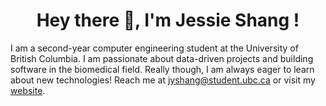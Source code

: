 <h1 align="center">
Hey there 👋, I'm Jessie Shang !
</h1>


I am a second-year computer engineering student at the University of British Columbia. I am passionate about data-driven projects and building software in the biomedical field. Really though, I am always eager to learn about new technologies! Reach me at [jyshang@student.ubc.ca]( mailto:jyshang@student.ubc.ca) or visit my [website](https://www.jessieshang.me/).


<!--
**jjessieshang/jjessieshang** is a ✨ _special_ ✨ repository because its `README.md` (this file) appears on your GitHub profile.

- 🔭 I’m currently working on ...
- 🌱 I’m currently learning ...
- 👯 I’m looking to collaborate on ...
- 🤔 I’m looking for help with ...
- 💬 Ask me about ...
- 📫 How to reach me: ...
- 😄 Pronouns: ...
- ⚡ Fun fact: ...
-->
